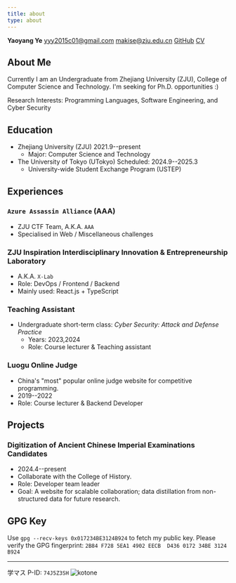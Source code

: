 ```yaml
---
title: about
type: about
---
```


**Yaoyang Ye**
[yyy2015c01@gmail.com](mailto:yyy2015c01@gmail.com)
[makise@zju.edu.cn](mailto:makise@zju.edu.cn)
[GitHub](https://github.com/cubicYYY/)
[CV](https://latexonline.cc/compile?git=https://github.com/cubicYYY/resume&target=CV.tex&command=xelatex)

## About Me

Currently I am an Undergraduate from Zhejiang University (ZJU), College of Computer Science and Technology.
I'm seeking for Ph.D. opportunities :)

Research Interests: Programming Languages, Software Engineering, and Cyber Security

## Education

- Zhejiang University (ZJU)  2021.9--present
  - Major: Computer Science and Technology
- The University of Tokyo (UTokyo)  Scheduled: 2024.9--2025.3
  - University-wide Student Exchange Program (USTEP)

## Experiences

### `Azure Assassin Alliance` (AAA)

- ZJU CTF Team, A.K.A. `AAA`
- Specialised in Web / Miscellaneous challenges

### ZJU Inspiration Interdisciplinary Innovation & Entrepreneurship Laboratory

- A.K.A. `X-Lab`
- Role: DevOps / Frontend / Backend
- Mainly used: React.js + TypeScript

### Teaching Assistant

- Undergraduate short-term class: *Cyber Security: Attack and Defense Practice*
  - Years: 2023,2024
  - Role: Course lecturer & Teaching assistant

### Luogu Online Judge

- China's "most" popular online judge website for competitive programming.
- 2019--2022
- Role: Course lecturer & Backend Developer

## Projects

### Digitization of Ancient Chinese Imperial Examinations Candidates

- 2024.4--present
- Collaborate with the College of History.
- Role: Developer team leader
- Goal: A website for scalable collaboration; data distillation from non-structured data for future research.

## GPG Key

Use `gpg --recv-keys 0x017234BE3124B924` to fetch my public key.
Please verify the GPG fingerprint: `2B84 F728 5EA1 4902 EECB  D436 0172 34BE 3124 B924`

---

学マス P-ID: `74J5Z3SH`
![kotone](kotone.jpg)
